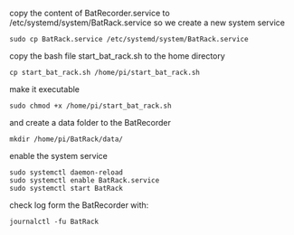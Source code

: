 copy the content of BatRecorder.service to /etc/systemd/system/BatRack.service so we create a new system service 
```
sudo cp BatRack.service /etc/systemd/system/BatRack.service
```

copy the bash file start_bat_rack.sh to the home directory 
```
cp start_bat_rack.sh /home/pi/start_bat_rack.sh
```

make it executable
```
sudo chmod +x /home/pi/start_bat_rack.sh
```

and create a data folder to the BatRecorder
```
mkdir /home/pi/BatRack/data/
```

enable the system service 
```
sudo systemctl daemon-reload
sudo systemctl enable BatRack.service
sudo systemctl start BatRack
```

check log form the BatRecorder with:
```
journalctl -fu BatRack
```